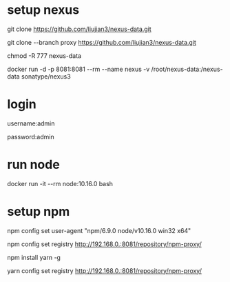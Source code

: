 # setup nexus
git clone https://github.com/liujian3/nexus-data.git

git clone --branch proxy https://github.com/liujian3/nexus-data.git

chmod -R 777 nexus-data

docker run -d -p 8081:8081 --rm --name nexus -v /root/nexus-data:/nexus-data sonatype/nexus3
# login
username:admin

password:admin
# run node
docker run -it --rm node:10.16.0 bash
# setup npm
npm config set user-agent "npm/6.9.0 node/v10.16.0 win32 x64"

npm config set registry http://192.168.0.:8081/repository/npm-proxy/

npm install yarn -g

yarn config set registry http://192.168.0.:8081/repository/npm-proxy/

